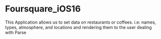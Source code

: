 # Foursquare_iOS16
This Application allows us to set data on restaurants or coffees. i.e: names, types, atmosphere, and locations and rendering them to the user dealing with Parse 
